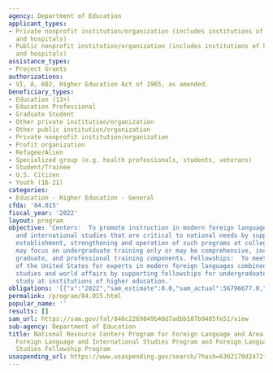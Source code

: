 ```yaml
---
agency: Department of Education
applicant_types:
- Private nonprofit institution/organization (includes institutions of higher education
  and hospitals)
- Public nonprofit institution/organization (includes institutions of higher education
  and hospitals)
assistance_types:
- Project Grants
authorizations:
- VI, A, 602, Higher Education Act of 1965, as amended.
beneficiary_types:
- Education (13+)
- Education Professional
- Graduate Student
- Other private institution/organization
- Other public institution/organization
- Private nonprofit institution/organization
- Profit organization
- Refugee/Alien
- Specialized group (e.g. health professionals, students, veterans)
- Student/Trainee
- U.S. Citizen
- Youth (16-21)
categories:
- Education - Higher Education - General
cfda: '84.015'
fiscal_year: '2022'
layout: program
objective: 'Centers:  To promote instruction in modern foreign languages and area
  and international studies that are critical to national needs by supporting the
  establishment, strengthening and operation of such programs at colleges and universities.  Centers
  may focus on undergraduate training only or may be comprehensive, including undergraduate,
  graduate, and professional training components. Fellowships:  To meet the needs
  of the United States for experts in modern foreign languages combined with area
  studies and world affairs by supporting fellowships for undergraduate and graduate
  study at institutions of higher education.'
obligations: '[{"x":"2022","sam_estimate":0.0,"sam_actual":56796677.0,"usa_spending_actual":56796677.0},{"x":"2023","sam_estimate":60569027.0,"sam_actual":0.0,"usa_spending_actual":60391830.03},{"x":"2024","sam_estimate":60297116.0,"sam_actual":0.0,"usa_spending_actual":0.0}]'
permalink: /program/84.015.html
popular_name: ''
results: []
sam_url: https://sam.gov/fal/846c2269049b40d7adbb187b9405fe51/view
sub-agency: Department of Education
title: National Resource Centers Program for Foreign Language and Area Studies or
  Foreign Language and International Studies Program and Foreign Language and Area
  Studies Fellowship Program
usaspending_url: https://www.usaspending.gov/search/?hash=6302170d2472f6c59068ccdbc2b0c33a
---
```

